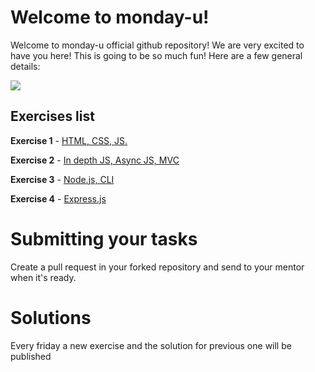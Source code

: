 # Welcome to monday-u!

Welcome to monday-u official github repository! We are very excited to have you here!
This is going to be so much fun! Here are a few general details:

![](https://i.ytimg.com/vi/6_zFLsW7z2E/maxresdefault.jpg)

## Exercises list

**Exercise 1** - [HTML, CSS, JS.](https://github.com/asshishkova/monday-u-exercises/tree/ex3/src/ex1)

**Exercise 2** - [In depth JS, Async JS, MVC](https://github.com/asshishkova/monday-u-exercises/tree/ex3/src/ex2)

**Exercise 3** - [Node.js, CLI](https://github.com/asshishkova/monday-u-exercises/tree/ex3/src/ex3)

**Exercise 4** - [Express.js](https://github.com/monday-u-com/monday-u-exercises/tree/ex3/src/ex4)

# Submitting your tasks
Create a pull request in your forked repository and send to your mentor when it's ready.

# Solutions

Every friday a new exercise and the solution for previous one will be published
